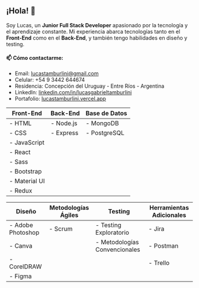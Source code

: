 ## ¡Hola! 👋

Soy Lucas, un **Junior Full Stack Developer** apasionado por la tecnología y el aprendizaje constante. Mi experiencia abarca tecnologías tanto en el **Front-End** como en el **Back-End**, y también tengo habilidades en diseño y testing.

#### 📫 Cómo contactarme:
- Email: lucastamburlini@gmail.com  
- Celular: +54 9 3442 644674
- Residencia: Concepción del Uruguay - Entre Ríos - Argentina
- LinkedIn: [linkedin.com/in/lucasgabrieltamburlini](www.linkedin.com/in/lucasgabrieltamburlini)  
- Portafolio: [lucastamburlini.vercel.app](https://lucastamburlini.vercel.app)


| **Front-End**                 | **Back-End**         | **Base de Datos**  |
| ------------------------------ | -------------------- | ------------------ |
| - HTML                         | - Node.js            | - MongoDB          |
| - CSS                          | - Express            | - PostgreSQL       |
| - JavaScript                   |                      |                   |
| - React                        |                      |                   |
| - Sass                         |                      |                   |
| - Bootstrap                    |                      |                   |
| - Material UI                  |                      |                   |
| - Redux                        |                      |                   |

| **Diseño**                    | **Metodologías Ágiles**  | **Testing**               | **Herramientas Adicionales** |
| ------------------------------ | ------------------------ | ------------------------ | ---------------------------- |
| - Adobe Photoshop             | - Scrum                  | - Testing Exploratorio   | - Jira                      |
| - Canva                       |                        | - Metodologías Convencionales | - Postman                |
| - CorelDRAW                   |                        |                          | - Trello                    |
| - Figma                       |                        |                          |                            |



